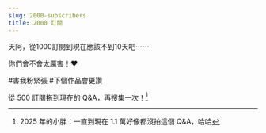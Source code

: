 ```yaml
---
slug: 2000-subscribers
title: 2000 訂閱
---
```

天阿，從1000訂閱到現在應該不到10天吧⋯⋯

你們會不會太厲害！❤️

\#害我粉緊張 \#下個作品會更讚

從 500 訂閱拖到現在的 Q&A，再搜集一次！[^1]

[^1]: 2025 年的小胖：一直到現在 1.1 萬好像都沒拍這個 Q&A，哈哈

<!-- truncate -->